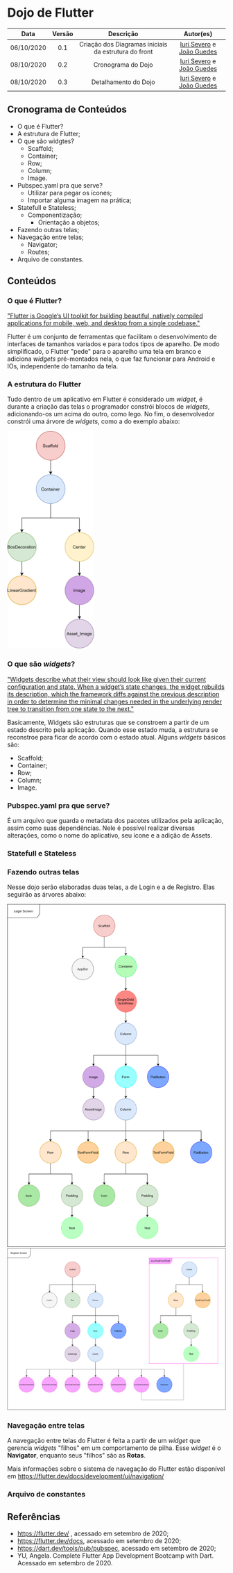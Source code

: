 # Dojo de Flutter
|    Data    | Versão |                Descrição                |                     Autor(es)                     |
| :--------: | :----: | :-------------------------------------: | :-------------------------------------------: |
| 06/10/2020 |  0.1   | Criação dos Diagramas iniciais da estrutura do front | [Iuri Severo](https://github.com/iurisevero) e [João Guedes](https://github.com/sudjoao) |
| 08/10/2020 |  0.2   | Cronograma do Dojo | [Iuri Severo](https://github.com/iurisevero) e [João Guedes](https://github.com/sudjoao) |
| 08/10/2020 |  0.3   | Detalhamento do Dojo | [Iuri Severo](https://github.com/iurisevero) e [João Guedes](https://github.com/sudjoao) |

## Cronograma de Conteúdos

* O que é Flutter? 
* A estrutura de Flutter; 
* O que são widgtes? 
    * Scaffold; 
    * Container;
    * Row;
    * Column;
    * Image.
* Pubspec.yaml pra que serve?
    * Utilizar para pegar os ícones;
    * Importar alguma imagem na prática;
* Statefull e Stateless;
    * Componentização;
        * Orientação a objetos;
* Fazendo outras telas;
* Navegação entre telas;
    * Navigator;
    * Routes;
* Arquivo de constantes.

## Conteúdos
### O que é Flutter?
["Flutter is Google’s UI toolkit for building beautiful, natively compiled applications for mobile, web, and desktop from a single codebase."](https://flutter.dev/)

Flutter é um conjunto de ferramentas que facilitam o desenvolvimento de interfaces de tamanhos variados e para todos tipos de aparelho. De modo simplificado, o Flutter "pede" para o aparelho uma tela em branco e adiciona _widgets_ pré-montados nela, o que faz funcionar para Android e IOs, independente do tamanho da tela.

### A estrutura do Flutter
Tudo dentro de um aplicativo em Flutter é considerado um _widget_, é durante a criação das telas o programador constrói blocos de _widgets_, adicionando-os um acima do outro, como lego. No fim, o desenvolvedor constrói uma árvore de _widgets_, como a do exemplo abaixo:

<img src="docs/Assets/Img/Studies/DojoFlutter/SplashScreenTree.png" alt="Splash Screen Tree" height=500>

### O que são _widgets_?
["Widgets describe what their view should look like given their current configuration and state. When a widget’s state changes, the widget rebuilds its description, which the framework diffs against the previous description in order to determine the minimal changes needed in the underlying render tree to transition from one state to the next."](https://flutter.dev/docs/development/ui/widgets-intro)

Basicamente, Widgets são estruturas que se constroem a partir de um estado descrito pela aplicação. Quando esse estado muda, a estrutura se reconstroe para ficar de acordo com o estado atual. Alguns _widgets_ básicos são:
* Scaffold; 
* Container;
* Row;
* Column;
* Image.

### Pubspec.yaml pra que serve?
É um arquivo que guarda o metadata dos pacotes utilizados pela aplicação, assim como suas dependências. Nele é possível realizar diversas alterações, como o nome do aplicativo, seu ícone e a adição de Assets.

### Statefull e Stateless

### Fazendo outras telas
Nesse dojo serão elaboradas duas telas, a de Login e a de Registro. Elas seguirão as árvores abaixo:

<img src="docs/Assets/Img/Studies/DojoFlutter/LoginScreenTree.png" alt="Login Screen Tree">

<img src="docs/Assets/Img/Studies/DojoFlutter/RegisterScreenTree.png" alt="Register Screen Tree">

### Navegação entre telas
A navegação entre telas do Flutter é feita a partir de um _widget_ que gerencia _widgets_ "filhos" em um comportamento de pilha. Esse _widget_ é o **Navigator**, enquanto seus "filhos" são as **Rotas**. 

Mais informações sobre o sistema de navegação do Flutter estão disponível em <https://flutter.dev/docs/development/ui/navigation/>

### Arquivo de constantes

## Referências

* https://flutter.dev/ , acessado em setembro de 2020;
* https://flutter.dev/docs, acessado em setembro de 2020;
* https://dart.dev/tools/pub/pubspec, acessado em setembro de 2020;
* YU, Angela. Complete Flutter App Development Bootcamp with Dart. Acessado em setembro de 2020.
